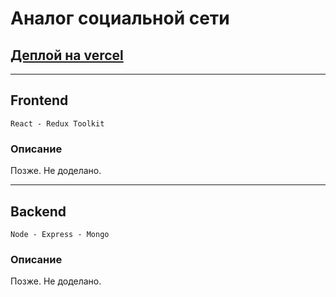 # Аналог социальной сети
[Деплой на vercel](https://social-media-vk.vercel.app)
---

---
## Frontend
`React - Redux Toolkit`
### Описание
Позже.
Не доделано.

---
## Backend
`Node - Express - Mongo`
### Описание
Позже.
Не доделано.